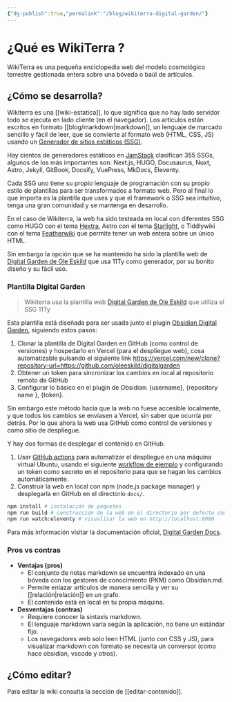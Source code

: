 ```yaml
---
{"dg-publish":true,"permalink":"/blog/wikiterra-digital-garden/"}
---
```


# ¿Qué es WikiTerra ?

WikiTerra es una pequeña enciclopedia web del modelo cosmológico terrestre gestionada entera sobre una bóveda o baúl de artículos.

## ¿Cómo se desarrolla?

Wikiterra es una [[wiki-estatica]], lo que significa que no hay lado servidor todo se ejecuta en lado cliente (en el navegador). Los artículos están escritos en formato [[blog/markdown\|markdown]], un lenguaje de marcado sencillo y fácil de leer, que se convierte al formato web (HTML, CSS, JS) usando un [Generador de sitios estáticos (SSG)](https://en.wikipedia.org/wiki/Static_site_generator).

Hay cientos de generadores estáticos en [JamStack](https://jamstack.org/generators/) clasifican 355 SSGs, algunos de los más importantes son: Next.js, HUGO, Docusaurus, Nuxt, Astro, Jekyll, GitBook, Docsify, VuePress, MkDocs, Eleventy. 

Cada SSG uno tiene su propio lenguaje de programación con su propio estilo de plantillas para ser transformados a formato web. Pero al final lo que importa es la plantilla que uses y que el framework o SSG sea intuitivo, tenga una gran comunidad y se mantenga en desarrollo.

En el caso de Wikiterra, la web ha sido testeada en local con diferentes SSG como HUGO con el tema [Hextra](https://imfing.github.io/hextra/), Astro con el tema [Starlight](https://starlight.astro.build/), o Tiddlywiki con el tema [Featherwiki](https://feather.wiki/) que permite tener un web entera sobre un único HTML.

Sin embargo la opción que se ha mantenido ha sido la plantilla web de [Digital Garden de Ole Eskild](https://github.com/oleeskild/digitalgarden) que usa 11Ty como generador, por su bonito diseño y su fácil uso.

### Plantilla Digital Garden

> Wikiterra usa la plantilla web [Digital Garden de Ole Eskild](https://github.com/oleeskild/digitalgarden) que utiliza el SSG 11Ty

Esta plantilla está diseñada para ser usada junto el plugin [Obsidian Digital Garden](https://github.com/oleeskild/obsidian-digital-garden),  siguiendo estos pasos:
1. Clonar la plantilla de Digital Garden en GitHub (como control de versiones) y hospedarlo en Vercel (para el despliegue web), cosa automatizable pulsando el siguiente link https://vercel.com/new/clone?repository-url=https://github.com/oleeskild/digitalgarden
2. Obtener un token para sincronizar los cambios en local al repositorio remoto de GitHub
3. Configurar lo básico en el plugin de Obsidian: {username}, {repository name }, {token}.

Sin embargo este método hacía que la web no fuese accesible localmente, y que todos los cambios se enviasen a Vercel, sin saber que ocurría por detrás. Por lo que ahora la web usa GitHub como control de versiones y como sitio de despliegue.

Y hay dos formas de desplegar el contenido en GitHub:
1. Usar [GitHub actions](https://docs.github.com/en/actions) para automatizar el despliegue en una máquina virtual Ubuntu, usando el siguiente [workflow de ejemplo](https://github.com/oleeskild/obsidian-digital-garden/discussions/389#discussioncomment-7437123) y configurando un token como secreto en el repositorio para que se hagan los cambios automáticamente.
2. Construir la web en local con npm (node.js package manager) y desplegarla en GitHub en el directorio `docs/`.

```bash
npm install # instalación de paquetes
npm run build # construcción de la web en el directorio por defecto como "dist/"
npm run watch:eleventy # visualizar la web en http://localhost:8080
```

Para más información visitar la documentación oficial, [Digital Garden Docs](https://dg-docs.ole.dev/).

### Pros vs contras

- **Ventajas (pros)**
	- El conjunto de notas markdown se encuentra indexado en una bóveda con los gestores de conocimiento (PKM) como Obsidian.md.
	- Permite enlazar artículos de manera sencilla y ver su [[relación\|relación]] en un grafo.
	- El contenido está en local en tu propia máquina.
- **Desventajas (contras)**
	- Requiere conocer la sintaxis markdown.
	- El lenguaje markdown varía según la aplicación, no tiene un estándar fijo.
	- Los navegadores web solo leen HTML (junto con CSS y JS), para visualizar markdown con formato se necesita un conversor (como hace obsidian, vscode y otros).

## ¿Cómo editar?

Para editar la wiki consulta la sección de [[editar-contenido]].